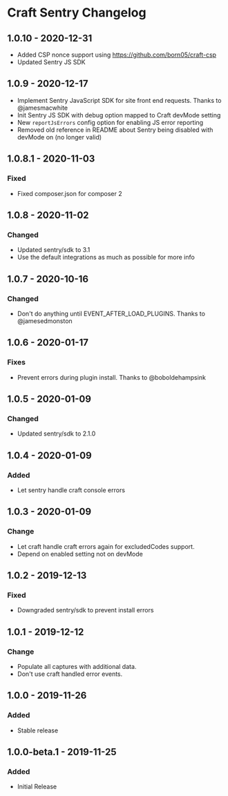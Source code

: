 # Craft Sentry Changelog

## 1.0.10 - 2020-12-31
- Added CSP nonce support using https://github.com/born05/craft-csp
- Updated Sentry JS SDK

## 1.0.9 - 2020-12-17
- Implement Sentry JavaScript SDK for site front end requests. Thanks to @jamesmacwhite
- Init Sentry JS SDK with debug option mapped to Craft devMode setting
- New `reportJsErrors` config option for enabling JS error reporting
- Removed old reference in README about Sentry being disabled with devMode on (no longer valid)

## 1.0.8.1 - 2020-11-03
### Fixed
- Fixed composer.json for composer 2

## 1.0.8 - 2020-11-02
### Changed
- Updated sentry/sdk to 3.1
- Use the default integrations as much as possible for more info

## 1.0.7 - 2020-10-16
### Changed
- Don't do anything until EVENT_AFTER_LOAD_PLUGINS. Thanks to @jamesedmonston

## 1.0.6 - 2020-01-17
### Fixes
- Prevent errors during plugin install. Thanks to @boboldehampsink

## 1.0.5 - 2020-01-09
### Changed
- Updated sentry/sdk to 2.1.0

## 1.0.4 - 2020-01-09
### Added
- Let sentry handle craft console errors

## 1.0.3 - 2020-01-09
### Change
- Let craft handle craft errors again for excludedCodes support.
- Depend on enabled setting not on devMode

## 1.0.2 - 2019-12-13
### Fixed
- Downgraded sentry/sdk to prevent install errors

## 1.0.1 - 2019-12-12
### Change
- Populate all captures with additional data.
- Don't use craft handled error events.

## 1.0.0 - 2019-11-26
### Added
- Stable release

## 1.0.0-beta.1 - 2019-11-25
### Added
- Initial Release
